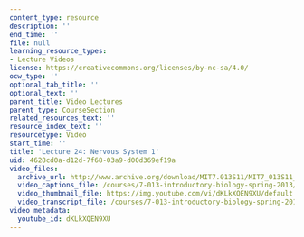 ```yaml
---
content_type: resource
description: ''
end_time: ''
file: null
learning_resource_types:
- Lecture Videos
license: https://creativecommons.org/licenses/by-nc-sa/4.0/
ocw_type: ''
optional_tab_title: ''
optional_text: ''
parent_title: Video Lectures
parent_type: CourseSection
related_resources_text: ''
resource_index_text: ''
resourcetype: Video
start_time: ''
title: 'Lecture 24: Nervous System 1'
uid: 4628cd0a-d12d-7f68-03a9-d00d369ef19a
video_files:
  archive_url: http://www.archive.org/download/MIT7.013S11/MIT7_013S11_lec24_300k.mp4
  video_captions_file: /courses/7-013-introductory-biology-spring-2013/2f2ee895b73157c1b1f54d7947e9a64a_dKLkXQEN9XU.vtt
  video_thumbnail_file: https://img.youtube.com/vi/dKLkXQEN9XU/default.jpg
  video_transcript_file: /courses/7-013-introductory-biology-spring-2013/82ae7ccacc898ba8cc2d8d3ad4081fd2_dKLkXQEN9XU.pdf
video_metadata:
  youtube_id: dKLkXQEN9XU
---
```

